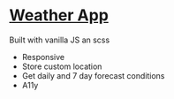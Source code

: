 # [ Weather App](https://github.com/devtsp/weather-app-client)
Built with vanilla JS an scss
- Responsive
- Store custom location
- Get daily and 7 day forecast conditions
- A11y

